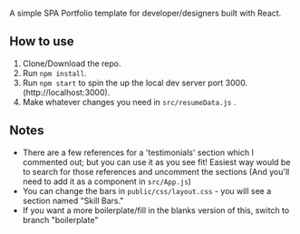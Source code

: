 A simple SPA Portfolio template for developer/designers built with React.


## How to use
1. Clone/Download the repo.
2. Run  ``` npm install ```.
3. Run ```npm start``` to spin the up the local dev server port 3000.(http://localhost:3000).
4. Make whatever changes you need in ```src/resumeData.js``` .

## Notes
- There are a few references for a 'testimonials' section which I commented out; but you can use it as you see fit! Easiest way would be to search for those references and uncomment the sections (And you'll need to add it as a component in ```src/App.js```)
- You can change the bars in ```public/css/layout.css``` - you will see a section named "Skill Bars." 
- If you want a more boilerplate/fill in the blanks version of this, switch to branch "boilerplate"
